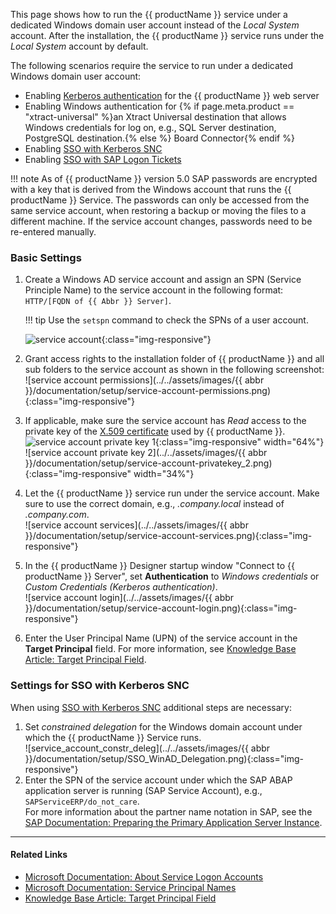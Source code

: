 
This page shows how to run the {{ productName }} service under a dedicated Windows domain user account instead of the *Local System* account.
After the installation, the {{ productName }} service runs under the *Local System* account by default.

The following scenarios require the service to run under a dedicated Windows domain user account:

- Enabling [Kerberos authentication](../access-restrictions/restrict-server-access.md/#restrict-access-to-windows-ad-users-kerberos-authentication) for the {{ productName }} web server
- Enabling Windows authentication for {% if page.meta.product == "xtract-universal" %}an Xtract Universal destination that allows Windows credentials for log on, e.g., SQL Server destination, PostgreSQL destination.{% else %} Board Connector{% endif %}
- Enabling [SSO with Kerberos SNC](../../knowledge-base/sso-with-kerberos-snc.md)
- Enabling [SSO with SAP Logon Tickets](../../knowledge-base/sso-with-logon-ticket.md)

!!! note 
	As of {{ productName }} version 5.0 SAP passwords are encrypted with a key that is derived from the Windows account that runs the {{ productName }} Service.
	The passwords can only be accessed from the same service account, when restoring a backup or moving the files to a different machine. 
	If the service account changes, passwords need to be re-entered manually.

### Basic Settings

1. Create a Windows AD service account and assign an SPN (Service Principle Name) to the service account in the following format: `HTTP/[FQDN of {{ Abbr }} Server]`.<br>

	!!! tip
		Use the ```setspn``` command to check the SPNs of a user account.

	![service account](../../assets/images/documentation/setup/service-account-SPN.png){:class="img-responsive"}
2. Grant access rights to the installation folder of {{ productName }} and all sub folders to the service account as shown in the following screenshot:<br>
![service account permissions](../../assets/images/{{ abbr }}/documentation/setup/service-account-permissions.png){:class="img-responsive"}
3. If applicable, make sure the service account has *Read* access to the private key of the [X.509 certificate](../access-restrictions/install-x.509-certificate.md) used by {{ productName }}.<br>
![service account private key 1](../../assets/images/documentation/setup/service-account-privatekey_1.png){:class="img-responsive" width="64%"}
![service account private key 2](../../assets/images/{{ abbr }}/documentation/setup/service-account-privatekey_2.png){:class="img-responsive" width="34%"}
4. Let the {{ productName }} service run under the service account. Make sure to use the correct domain, e.g., *.company.local* instead of *.company.com*.<br>
![service account services](../../assets/images/{{ abbr }}/documentation/setup/service-account-services.png){:class="img-responsive"}
5. In the {{ productName }} Designer startup window "Connect to {{ productName }} Server", set **Authentication** to *Windows credentials* or *Custom Credentials (Kerberos authentication)*.<br>
![service account login](../../assets/images/{{ abbr }}/documentation/setup/service-account-login.png){:class="img-responsive"}
6. Enter the User Principal Name (UPN) of the service account in the **Target Principal** field. For more information, see [Knowledge Base Article: Target Principal Field](../../knowledge-base/target-principal-TPN.md).<br>


### Settings for SSO with Kerberos SNC

When using [SSO with Kerberos SNC](../../knowledge-base/sso-with-kerberos-snc.md) additional steps are necessary:<br>

1. Set *constrained delegation* for the Windows domain account under which the {{ productName }} Service runs.<br>
![service_account_constr_deleg](../../assets/images/{{ abbr }}/documentation/setup/SSO_WinAD_Delegation.png){:class="img-responsive"}
2. Enter the SPN of the service account under which the SAP ABAP application server is running (SAP Service Account), e.g., `SAPServiceERP/do_not_care`.<br>
For more information about the partner name notation in SAP, see the [SAP Documentation: Preparing the Primary Application Server Instance](https://help.sap.com/viewer/e815bb97839a4d83be6c4fca48ee5777/7.5.9/en-US/440ebb40b9920d1be10000000a114a6b.html).


*********
#### Related Links
- [Microsoft Documentation: About Service Logon Accounts](https://docs.microsoft.com/en-us/windows/win32/ad/about-service-logon-accounts)
- [Microsoft Documentation: Service Principal Names](https://docs.microsoft.com/en-us/windows/win32/ad/service-principal-names)
- [Knowledge Base Article: Target Principal Field](../../knowledge-base/target-principal-TPN.md)

